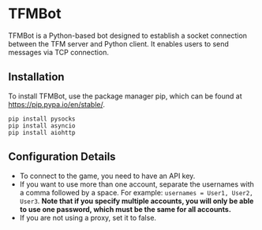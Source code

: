 # TFMBot

TFMBot is a Python-based bot designed to establish a socket connection between the TFM server and Python client. It enables users to send messages via TCP connection.

## Installation

To install TFMBot, use the package manager pip, which can be found at https://pip.pypa.io/en/stable/.

```
pip install pysocks
pip install asyncio
pip install aiohttp
```

## Configuration Details
* To connect to the game, you need to have an API key.
* If you want to use more than one account, separate the usernames with a comma followed by a space. For example: `usernames = User1, User2, User3`. **Note that if you specify multiple accounts, you will only be able to use one password, which must be the same for all accounts.**
* If you are not using a proxy, set it to false.
